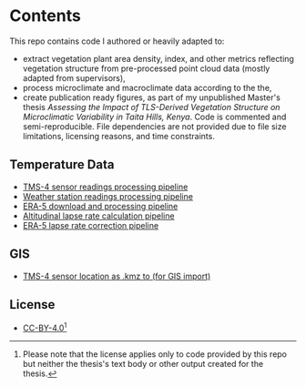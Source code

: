 # Contents
This repo contains code I authored or heavily adapted to:
* extract vegetation plant area density, index, and other metrics reflecting vegetation structure from pre-processed point cloud data (mostly adapted from supervisors),
* process microclimate and macroclimate data according to the the,
* create publication ready figures,
as part of my unpublished Master's thesis *Assessing the Impact of TLS-Derived Vegetation Structure on Microclimatic Variability in Taita Hills, Kenya*. Code is commented and semi-reproducible. File dependencies are not provided due to file size limitations, licensing reasons, and time constraints.

## Temperature Data
- [TMS-4 sensor readings processing pipeline](microclimate/microclimate_summary.R)
- [Weather station readings processing pipeline](macroclimate/Weather_station_data_retrieval.R)
- [ERA-5 download and processing pipeline](macroclimate/ERA5_grib_processing.R)
- [Altitudinal lapse rate calculation pipeline](macroclimate/Lapse_rate_calculation.R)
- [ERA-5 lapse rate correction pipeline](macroclimate/ERA5_lapse_rate_correction.R)
## GIS
- [TMS-4 sensor location as .kmz to (for GIS import)](locations_kmz/)
## License
- [CC-BY-4.0](https://github.com/jon-terschan/microclimate-taitahills/blob/main/LICENSE:%20CC-BY-4.0)[^1]

[^1]: Please note that the license applies only to code provided by this repo but neither the thesis's text body or other output created for the thesis.
